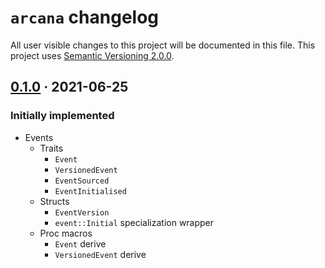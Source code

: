 `arcana` changelog
===================

All user visible changes to this project will be documented in this file. This project uses [Semantic Versioning 2.0.0].




## [0.1.0] · 2021-06-25
[0.1.0]: /../../tree/v0.1.0

### Initially implemented

- Events
  - Traits
    - `Event`
    - `VersionedEvent`
    - `EventSourced`
    - `EventInitialised`
  - Structs
    - `EventVersion`
    - `event::Initial` specialization wrapper
  - Proc macros
    - `Event` derive
    - `VersionedEvent` derive


    

[Semantic Versioning 2.0.0]: https://semver.org
